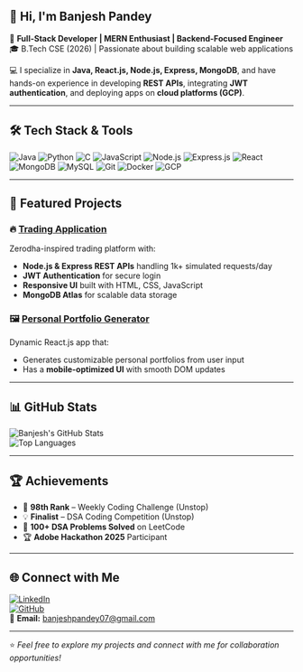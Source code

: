 ## 👋 Hi, I'm Banjesh Pandey  

🚀 **Full-Stack Developer | MERN Enthusiast | Backend-Focused Engineer**  
🎓 B.Tech CSE (2026) | Passionate about building scalable web applications  

💻 I specialize in **Java, React.js, Node.js, Express, MongoDB**, and have hands-on experience in developing **REST APIs**, integrating **JWT authentication**, and deploying apps on **cloud platforms (GCP)**.  

---

## 🛠️ Tech Stack & Tools  

![Java](https://img.shields.io/badge/Java-007396?style=for-the-badge&logo=java)
![Python](https://img.shields.io/badge/Python-3776AB?style=for-the-badge&logo=python)
![C](https://img.shields.io/badge/C-00599C?style=for-the-badge&logo=c)
![JavaScript](https://img.shields.io/badge/JavaScript-F7DF1E?style=for-the-badge&logo=javascript)
![Node.js](https://img.shields.io/badge/Node.js-43853D?style=for-the-badge&logo=node.js)
![Express.js](https://img.shields.io/badge/Express.js-000000?style=for-the-badge&logo=express)
![React](https://img.shields.io/badge/React-61DAFB?style=for-the-badge&logo=react)
![MongoDB](https://img.shields.io/badge/MongoDB-4EA94B?style=for-the-badge&logo=mongodb)
![MySQL](https://img.shields.io/badge/MySQL-4479A1?style=for-the-badge&logo=mysql)
![Git](https://img.shields.io/badge/Git-F05032?style=for-the-badge&logo=git)
![Docker](https://img.shields.io/badge/Docker-2496ED?style=for-the-badge&logo=docker)
![GCP](https://img.shields.io/badge/GCP-4285F4?style=for-the-badge&logo=googlecloud)

---

## 📌 Featured Projects  

### 🔥 [Trading Application](https://github.com/banjeshp07/trading-app)
Zerodha-inspired trading platform with:
- **Node.js & Express REST APIs** handling 1k+ simulated requests/day  
- **JWT Authentication** for secure login  
- **Responsive UI** built with HTML, CSS, JavaScript  
- **MongoDB Atlas** for scalable data storage  

### 🖼 [Personal Portfolio Generator](https://github.com/banjeshp07/portfolio-generator)
Dynamic React.js app that:
- Generates customizable personal portfolios from user input  
- Has a **mobile-optimized UI** with smooth DOM updates  

---

## 📊 GitHub Stats  

![Banjesh's GitHub Stats](https://github-readme-stats.vercel.app/api?username=banjeshp07&show_icons=true&theme=tokyonight)  
![Top Languages](https://github-readme-stats.vercel.app/api/top-langs/?username=banjeshp07&layout=compact&theme=tokyonight)

---

## 🏆 Achievements  
- 🏅 **98th Rank** – Weekly Coding Challenge (Unstop)  
- 💡 **Finalist** – DSA Coding Competition (Unstop)  
- 🎯 **100+ DSA Problems Solved** on LeetCode  
- 🏆 **Adobe Hackathon 2025** Participant  

---

## 🌐 Connect with Me  

[![LinkedIn](https://img.shields.io/badge/LinkedIn-0A66C2?style=for-the-badge&logo=linkedin)](https://www.linkedin.com/in/banjesh-pandey)  
[![GitHub](https://img.shields.io/badge/GitHub-181717?style=for-the-badge&logo=github)](https://github.com/banjeshp07)  
📧 **Email:** [banjeshpandey07@gmail.com](mailto:banjeshpandey07@gmail.com)

---
⭐ *Feel free to explore my projects and connect with me for collaboration opportunities!*  

<!--
**banjeshp07/banjeshp07** is a ✨ _special_ ✨ repository because its `README.md` (this file) appears on your GitHub profile.

Here are some ideas to get you started:

- 🔭 I’m currently working on ...
- 🌱 I’m currently learning ...
- 👯 I’m looking to collaborate on ...
- 🤔 I’m looking for help with ...
- 💬 Ask me about ...
- 📫 How to reach me: ...
- 😄 Pronouns: ...
- ⚡ Fun fact: ...
-->

